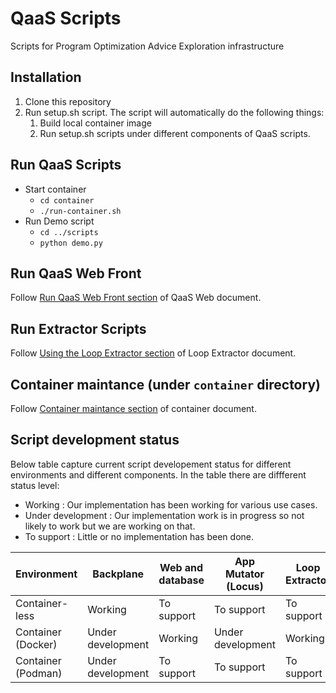 # QaaS Scripts
Scripts for Program Optimization Advice Exploration infrastructure

## Installation
1. Clone this repository
2. Run setup.sh script.  The script will automatically do the following things:
   1. Build local container image
   2. Run setup.sh scripts under different components of QaaS scripts.
  
## Run QaaS Scripts
- Start container
  - `cd container`
  - `./run-container.sh`
- Run Demo script
  - `cd ../scripts`
  - `python demo.py`

## Run QaaS Web Front
Follow [Run QaaS Web Front section](qaas-web/README.md#run-qaas-web-front) of QaaS Web document.

## Run Extractor Scripts
Follow [Using the Loop Extractor section](qaas-extractor/README.md#using-the-loop-extractor) of Loop Extractor document.

## Container maintance (under `container` directory)
Follow [Container maintance section](container/README.md#container-maintance) of container document.

## Script development status
Below table capture current script developement status for different environments and different components.  In the table there are diffferent status level:
* Working : Our implementation has been working for various use cases.
* Under development : Our implementation work is in progress so not likely to work but we are working on that.
* To support : Little or no implementation has been done.

| Environment        | Backplane         | Web and database | App Mutator (Locus) | Loop Extractor |
| ------------------ | ----------------- | ---------------- | ------------------- | -------------- |
|   Container-less   | Working           | To support       | To support          | To support     |
| Container (Docker) | Under development | Working          | Under development   | Working        |
| Container (Podman) | Under development | To support       | To support          | To support     |
